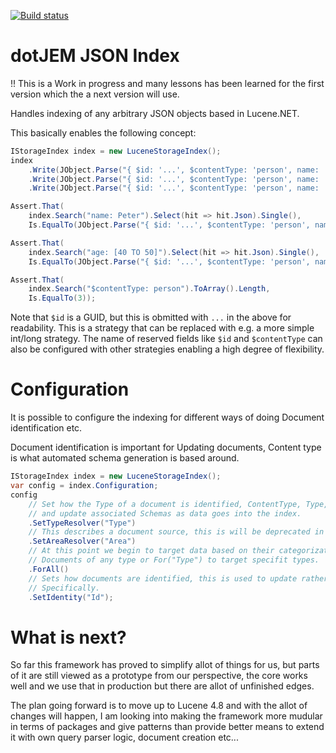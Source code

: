 [![Build status](https://ci.appveyor.com/api/projects/status/y64ia7mb9e3uxks3/branch/master?svg=true)](https://ci.appveyor.com/project/jeme/json-index/branch/master)

dotJEM JSON Index
=================

!! This is a Work in progress and many lessons has been learned for the first version which the a next version will use.

Handles indexing of any arbitrary JSON objects based in Lucene.NET.

This basically enables the following concept:

```C#
IStorageIndex index = new LuceneStorageIndex();
index
    .Write(JObject.Parse("{ $id: '...', $contentType: 'person', name: 'Peter', age: 20 }"))
    .Write(JObject.Parse("{ $id: '...', $contentType: 'person', name: 'Lars', age: 30 }"))
    .Write(JObject.Parse("{ $id: '...', $contentType: 'person', name: 'John', age: 42 }"));

Assert.That(
    index.Search("name: Peter").Select(hit => hit.Json).Single(),
    Is.EqualTo(JObject.Parse("{ $id: '...', $contentType: 'person', name: 'Peter', age: 20 }")));

Assert.That(
    index.Search("age: [40 TO 50]").Select(hit => hit.Json).Single(),
    Is.EqualTo(JObject.Parse("{ $id: '...', $contentType: 'person', name: 'John', age: 42 }")));

Assert.That(
    index.Search("$contentType: person").ToArray().Length,
    Is.EqualTo(3));
```

Note that `$id` is a GUID, but this is obmitted with `...` in the above for readability. This is a strategy that can be replaced with e.g. a more simple int/long strategy. The name of reserved fields like `$id` and `$contentType` can also be configured with other strategies enabling a high degree of flexibility.


Configuration
=============

It is possible to configure the indexing for different ways of doing Document identification etc.

Document identification is important for Updating documents, Content type is what automated schema generation is based around.

```C#
IStorageIndex index = new LuceneStorageIndex();
var config = index.Configuration;
config
    // Set how the Type of a document is identified, ContentType, Type, SchemaType or similar, this is used to categorize data
    // and update associated Schemas as data goes into the index.
    .SetTypeResolver("Type")
    // This describes a document source, this is will be deprecated in the future.
    .SetAreaResolver("Area")
    // At this point we begin to target data based on their categorization (Type), we can use "ForAll" to say that this goes for all
    // Documents of any type or For("Type") to target specifit types.
    .ForAll()
    // Sets how documents are identified, this is used to update rather than add documents when they are allready in the index.
    // Specifically.
    .SetIdentity("Id");
```

What is next?
=============

So far this framework has proved to simplify allot of things for us, but parts of it are still viewed as a prototype from our perspective, the core works well and we use that in production but there are allot of unfinished edges.

The plan going forward is to move up to Lucene 4.8 and with the allot of changes will happen, I am looking into making the framework more mudular in terms of packages and give patterns than provide better means to extend it with own query parser logic, document creation etc...
